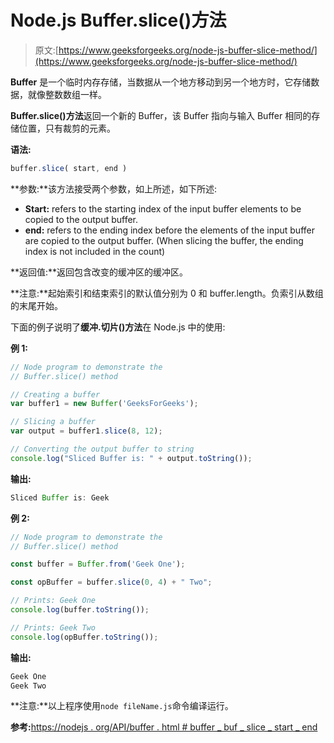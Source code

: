 # Node.js Buffer.slice()方法

> 原文:[https://www.geeksforgeeks.org/node-js-buffer-slice-method/](https://www.geeksforgeeks.org/node-js-buffer-slice-method/)

**Buffer** 是一个临时内存存储，当数据从一个地方移动到另一个地方时，它存储数据，就像整数数组一样。

**Buffer.slice()方法**返回一个新的 Buffer，该 Buffer 指向与输入 Buffer 相同的存储位置，只有裁剪的元素。

**语法:**

```js
buffer.slice( start, end )
```

**参数:**该方法接受两个参数，如上所述，如下所述:

*   **Start:** refers to the starting index of the input buffer elements to be copied to the output buffer.
*   **end:** refers to the ending index before the elements of the input buffer are copied to the output buffer. (When slicing the buffer, the ending index is not included in the count)

**返回值:**返回包含改变的缓冲区的缓冲区。

**注意:**起始索引和结束索引的默认值分别为 0 和 buffer.length。负索引从数组的末尾开始。

下面的例子说明了**缓冲.切片()方法**在 Node.js 中的使用:

**例 1:**

```js
// Node program to demonstrate the  
// Buffer.slice() method 

// Creating a buffer
var buffer1 = new Buffer('GeeksForGeeks');

// Slicing a buffer
var output = buffer1.slice(8, 12);

// Converting the output buffer to string
console.log("Sliced Buffer is: " + output.toString());
```

**输出:**

```js
Sliced Buffer is: Geek
```

**例 2:**

```js
// Node program to demonstrate the  
// Buffer.slice() method 

const buffer = Buffer.from('Geek One');

const opBuffer = buffer.slice(0, 4) + " Two";

// Prints: Geek One
console.log(buffer.toString());

// Prints: Geek Two
console.log(opBuffer.toString());
```

**输出:**

```js
Geek One
Geek Two
```

**注意:**以上程序使用`node fileName.js`命令编译运行。

**参考:**[https://nodejs . org/API/buffer . html # buffer _ buf _ slice _ start _ end](https://nodejs.org/api/buffer.html#buffer_buf_slice_start_end)